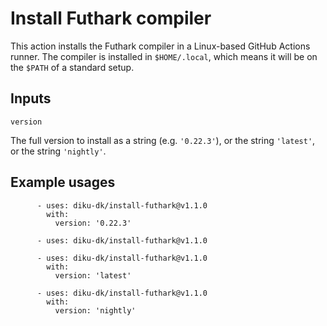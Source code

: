 # Install Futhark compiler

This action installs the Futhark compiler in a Linux-based GitHub
Actions runner.  The compiler is installed in `$HOME/.local`, which
means it will be on the `$PATH` of a standard setup.

## Inputs

`version`

The full version to install as a string (e.g. `'0.22.3'`), or the
string `'latest'`, or the string `'nightly'`.

## Example usages

```
      - uses: diku-dk/install-futhark@v1.1.0
        with:
          version: '0.22.3'
```

```
      - uses: diku-dk/install-futhark@v1.1.0
```

```
      - uses: diku-dk/install-futhark@v1.1.0
        with:
          version: 'latest'
```

```
      - uses: diku-dk/install-futhark@v1.1.0
        with:
          version: 'nightly'
```
